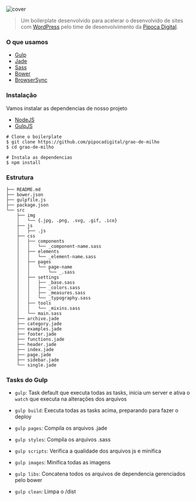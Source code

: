 ![cover](http://i.giphy.com/3o6gEf38BrzrRYbDXi.gif)

> Um boilerplate desenvolvido para acelerar o desenvolvido de sites com [WordPress](https://br.wordpress.org) pelo time de desenvolvimento da [Pipoca Digital](http://www.pipocadigital.com.br/).


### O que usamos
- [Gulp](http://gulpjs.com/)
- [Jade](http://jade-lang.com/)
- [Sass](http://sass-lang.com/)
- [Bower](https://bower.io/)
- [BrowserSync](https://www.browsersync.io/)


### Instalação
Vamos instalar as dependencias de nosso projeto
- [NodeJS](http://nodejs.org/)
- [GulpJS](http://gulpjs.com/)

```
# Clone o boilerplate
$ git clone https://github.com/pipocadigital/grao-de-milho
$ cd grao-de-milho

# Instala as dependencias
$ npm install
```

### Estrutura
```
├── README.md
├── bower.json
├── gulpfile.js
├── package.json
└── src
    ├── img
    │   └── {.jpg, .png, .svg, .gif, .ico}
    ├── js
    │   ├── .js
    ├── css
    │   ├── components
    │   │   └── _component-name.sass
    │   ├── elements
    │   │   └── _element-name.sass
    │   ├── pages
    │   │   └── page-name
    │   │       └── _.sass
    │   ├── settings
    │   │   ├── _base.sass
    │   │   ├── _colors.sass
    │   │   ├── _measures.sass
    │   │   └── _typography.sass
    │   ├── tools
    │   │   └── _mixins.sass
    │   └── main.sass
    ├── archive.jade
    ├── category.jade
    ├── examples.jade
    ├── footer.jade
    ├── functions.jade
    ├── header.jade
    ├── index.jade
    ├── page.jade
    ├── sidebar.jade
    └── single.jade
```

### Tasks do Gulp
- `gulp`: Task default que executa todas as tasks, inicia um server e ativa o `watch` que executa na alterações dos arquivos
- `gulp build`: Executa todas as tasks acima, preparando para fazer o deploy

- `gulp pages`: Compila os arquivos .jade
- `gulp styles`: Compila os arquivos .sass
- `gulp scripts`: Verifica a qualidade dos arquivos js e minifica
- `gulp images`: Minifica todas as imagens
- `gulp libs`: Concatena todos os arquivos de dependencia gerenciados pelo bower
- `gulp clean`: Limpa o /dist
